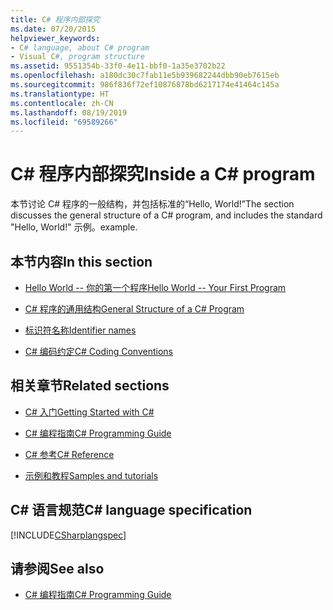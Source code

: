 ```yaml
---
title: C# 程序内部探究
ms.date: 07/20/2015
helpviewer_keywords:
- C# language, about C# program
- Visual C#, program structure
ms.assetid: 9551354b-33f0-4e11-bbf0-1a35e3702b22
ms.openlocfilehash: a180dc30c7fab11e5b939682244dbb90eb7615eb
ms.sourcegitcommit: 986f836f72ef10876878bd6217174e41464c145a
ms.translationtype: HT
ms.contentlocale: zh-CN
ms.lasthandoff: 08/19/2019
ms.locfileid: "69589266"
---
```

# <a name="inside-a-c-program"></a><span data-ttu-id="f62e0-102">C# 程序内部探究</span><span class="sxs-lookup"><span data-stu-id="f62e0-102">Inside a C# program</span></span>

<span data-ttu-id="f62e0-103">本节讨论 C# 程序的一般结构，并包括标准的“Hello, World!”</span><span class="sxs-lookup"><span data-stu-id="f62e0-103">The section discusses the general structure of a C# program, and includes the standard "Hello, World!"</span></span> <span data-ttu-id="f62e0-104">示例。</span><span class="sxs-lookup"><span data-stu-id="f62e0-104">example.</span></span>

## <a name="in-this-section"></a><span data-ttu-id="f62e0-105">本节内容</span><span class="sxs-lookup"><span data-stu-id="f62e0-105">In this section</span></span>

- [<span data-ttu-id="f62e0-106">Hello World -- 你的第一个程序</span><span class="sxs-lookup"><span data-stu-id="f62e0-106">Hello World -- Your First Program</span></span>](hello-world-your-first-program.md)

- [<span data-ttu-id="f62e0-107">C# 程序的通用结构</span><span class="sxs-lookup"><span data-stu-id="f62e0-107">General Structure of a C# Program</span></span>](general-structure-of-a-csharp-program.md)

- [<span data-ttu-id="f62e0-108">标识符名称</span><span class="sxs-lookup"><span data-stu-id="f62e0-108">Identifier names</span></span>](identifier-names.md)

- [<span data-ttu-id="f62e0-109">C# 编码约定</span><span class="sxs-lookup"><span data-stu-id="f62e0-109">C# Coding Conventions</span></span>](coding-conventions.md)

## <a name="related-sections"></a><span data-ttu-id="f62e0-110">相关章节</span><span class="sxs-lookup"><span data-stu-id="f62e0-110">Related sections</span></span>

- [<span data-ttu-id="f62e0-111">C# 入门</span><span class="sxs-lookup"><span data-stu-id="f62e0-111">Getting Started with C#</span></span>](../../getting-started/index.md)

- [<span data-ttu-id="f62e0-112">C# 编程指南</span><span class="sxs-lookup"><span data-stu-id="f62e0-112">C# Programming Guide</span></span>](../index.md)

- [<span data-ttu-id="f62e0-113">C# 参考</span><span class="sxs-lookup"><span data-stu-id="f62e0-113">C# Reference</span></span>](../../language-reference/index.md)

- [<span data-ttu-id="f62e0-114">示例和教程</span><span class="sxs-lookup"><span data-stu-id="f62e0-114">Samples and tutorials</span></span>](../../../samples-and-tutorials/index.md)

## <a name="c-language-specification"></a><span data-ttu-id="f62e0-115">C# 语言规范</span><span class="sxs-lookup"><span data-stu-id="f62e0-115">C# language specification</span></span>

[!INCLUDE[CSharplangspec](~/includes/csharplangspec-md.md)]

## <a name="see-also"></a><span data-ttu-id="f62e0-116">请参阅</span><span class="sxs-lookup"><span data-stu-id="f62e0-116">See also</span></span>

- [<span data-ttu-id="f62e0-117">C# 编程指南</span><span class="sxs-lookup"><span data-stu-id="f62e0-117">C# Programming Guide</span></span>](../index.md)
